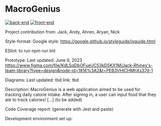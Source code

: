 # MacroGenius
[![back-end](https://github.com/jackrhines/307-macro-genius/actions/workflows/back-end.yml/badge.svg)](https://github.com/jackrhines/307-macro-genius/actions/workflows/back-end.yml)
[![front-end](https://github.com/jackrhines/307-macro-genius/actions/workflows/front-end.yml/badge.svg)](https://github.com/jackrhines/307-macro-genius/actions/workflows/front-end.yml)

Project contribution from:
Jack, Andy, Ahren, Aryan, Nick

Style-format:
Google style: https://google.github.io/styleguide/jsguide.html

ESlint:
to run
npm run lint

Prototype:
Last updated: June 6, 2023
https://www.figma.com/file/KdLSqDbOFueUC53kD5KX1M/Jack-Rhines's-team-library?type=design&node-id=1816%3A2&t=PEB3VHlCHMhXs37d-1 

Diagrams:
Last updated: tbd
link: tbd

Description:
MacroGenius is a web application aimed to be used for tracking daily calorie intake. 
After signing in, a user can input food that they ate to track calories! [...] (to be added)



Code Coverage report:
(generate with Jest and paste)

Development environment set up:



